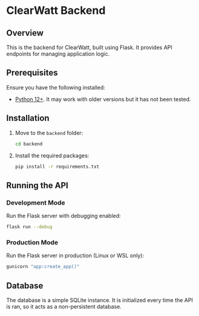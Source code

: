 # ClearWatt Backend  

## Overview  
This is the backend for ClearWatt, built using Flask. It provides API endpoints for managing application logic.

## Prerequisites
Ensure you have the following installed:  
- [Python 12+](https://www.python.org/). It may work with older versions but it has not been tested.


## Installation  

1. Move to the `backend` folder:
   ```sh
   cd backend
   ```

2. Install the required packages:
    ```sh
    pip install -r requirements.txt
    ```

## Running the API

### Development Mode  
Run the Flask server with debugging enabled:  
```sh
flask run --debug
```

### Production Mode
Run the Flask server in production (Linux or WSL only):  
```sh
gunicorn "app:create_app()"
```

## Database

The database is a simple SQLite instance. It is initialized every time the API is ran, so it acts as a non-persistent database.
